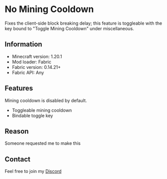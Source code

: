 # No Mining Cooldown
Fixes the client-side block breaking delay; this feature is toggleable with the key bound to "Toggle Mining Cooldown" under miscellaneous.

## Information

- Minecraft version: 1.20.1
- Mod loader: Fabric
- Fabric version: 0.14.21+
- Fabric API: Any

## Features
Mining cooldown is disabled by default.

- Toggleable mining cooldown
- Bindable toggle key

## Reason

Someone requested me to make this

## Contact

Feel free to join my [Discord](https://discord.gg/UuKQasSUrn)
